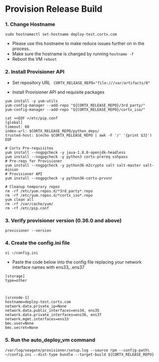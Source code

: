 # Provision Release Build

### 1.  Change Hostname
   ```sudo hostnamectl set-hostname deploy-test.cortx.com```
   - Please use this hostname to make reduce issues further on in the process.
   - Make sure the hostname is changed by running `hostname -f`
   - Reboot the VM `reboot`

### 2. Install Provisioner API
   
   - Set repository URL
   ``` CORTX_RELEASE_REPO="file:///var/artifacts/0"```
   
   - Install Provisioner API and requisite packages
```
yum install -y yum-utils
yum-config-manager --add-repo "${CORTX_RELEASE_REPO}/3rd_party/"
yum-config-manager --add-repo "${CORTX_RELEASE_REPO}/cortx_iso/"
   
cat <<EOF >/etc/pip.conf
[global]
timeout: 60
index-url: $CORTX_RELEASE_REPO/python_deps/
trusted-host: $(echo $CORTX_RELEASE_REPO | awk -F '/' '{print $3}')
EOF

# Cortx Pre-requisites
yum install --nogpgcheck -y java-1.8.0-openjdk-headless
yum install --nogpgcheck -y python3 cortx-prereq sshpass
# Pre-reqs for Provisioner
yum install --nogpgcheck -y python36-m2crypto salt salt-master salt-minion
# Provisioner API
yum install --nogpgcheck -y python36-cortx-prvsnr

# Cleanup temporary repos
rm -rf /etc/yum.repos.d/*3rd_party*.repo
rm -rf /etc/yum.repos.d/*cortx_iso*.repo
yum clean all
rm -rf /var/cache/yum/
rm -rf /etc/pip.conf
```
### 3. Verify provisioner version (0.36.0 and above)
   ```provisioner --version```
   
### 4. Create the config.ini file
   `vi ~/config.ini`
   - Paste the code below into the config file replacing your network interface names with ens33,..ens37
   ```
   [storage]
   type=other



   [srvnode-1]
   hostname=deploy-test.cortx.com
   network.data.private_ip=None
   network.data.public_interfaces=ens34, ens35
   network.data.private_interfaces=ens36, ens37
   network.mgmt.interfaces=ens33
   bmc.user=None
   bmc.secret=None
   ```
### 5. Run the auto_deploy_vm command
   ```provisioner auto_deploy_vm srvnode-1:$(hostname -f) --logfile --logfile-filename\
   /var/log/seagate/provisioner/setup.log --source rpm --config-path\
   ~/config.ini --dist-type bundle --target-build ${CORTX_RELEASE_REPO}
   ```
   
   

